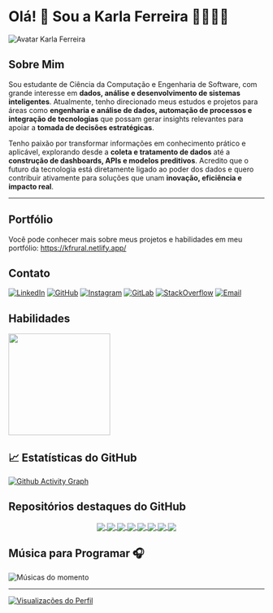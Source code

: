 

# Olá! 👋 Sou a Karla Ferreira 👩🏻‍💻🤠

![Avatar Karla Ferreira](https://kfrural.netlify.app/static/media/avatar.d7b7569f316382ba0509.png)


## Sobre Mim

Sou estudante de Ciência da Computação e Engenharia de Software, com grande interesse em **dados, análise e desenvolvimento de sistemas inteligentes**. Atualmente, tenho direcionado meus estudos e projetos para áreas como **engenharia e análise de dados, automação de processos e integração de tecnologias** que possam gerar insights relevantes para apoiar a **tomada de decisões estratégicas**.

Tenho paixão por transformar informações em conhecimento prático e aplicável, explorando desde a **coleta e tratamento de dados** até a **construção de dashboards, APIs e modelos preditivos**. Acredito que o futuro da tecnologia está diretamente ligado ao poder dos dados e quero contribuir ativamente para soluções que unam **inovação, eficiência e impacto real**.

---


## Portfólio
Você pode conhecer mais sobre meus projetos e habilidades em meu portfólio: https://kfrural.netlify.app/

## Contato

[![LinkedIn](https://img.shields.io/badge/LinkedIn-0077B5?style=for-the-badge&logo=linkedin&logoColor=white)](https://www.linkedin.com/in/karla-ferreira-rural/)
[![GitHub](https://img.shields.io/badge/GitHub-100000?style=for-the-badge&logo=github&logoColor=white)](https://github.com/kfrural)
[![Instagram](https://img.shields.io/badge/Instagram-E4405F?style=for-the-badge&logo=instagram&logoColor=white)](https://www.instagram.com/kf.rural/)
[![GitLab](https://img.shields.io/badge/GitLab-330F63?style=for-the-badge&logo=gitlab&logoColor=white)](https://gitlab.com/kfrural)
[![StackOverflow](https://img.shields.io/badge/Stack_Overflow-FE7A16?style=for-the-badge&logo=stack-overflow&logoColor=white)](https://stackoverflow.com/users/20797740/karla-c-ferreira)
[![Email](https://img.shields.io/badge/Gmail-D14836?style=for-the-badge&logo=gmail&logoColor=white)](mailto:kferreira7581@gmail.com?subject=&body=)

## Habilidades


<a href="https://github.com/kfrural">
  <img src="https://github-readme-stats.vercel.app/api/top-langs?username=kfrural&layout=compact&langs_count=8&card_width=320&theme=dracula" height="200" style="border: none;">
</a>

<!--## Estatísticas do GitHub
<img  align="center"  src="https://github-readme-stats.anuraghazra1.vercel.app/api?username=kfrural&show_icons=true&include_all_commits=true&theme=dracula&hide_border=true&no-bg=true&no-frame=true" />
<a href="https://github.com/kfrural">
  <img src="https://github-readme-stats.vercel.app/api?username=kfrural&show_icons=true&theme=dracula&rank_icon=github" height="200" style="border: none;">
</a> -->
## 📈 Estatísticas do GitHub

<!-- <img src="http://github-profile-summary-cards.vercel.app/api/cards/profile-details?username=kfrural&theme=dracula" width="700" height="200" alt="Marcador 1"> -->

[![Github Activity Graph](https://github-readme-activity-graph.vercel.app/graph?username=kfrural&theme=dracula)](https://github.com/kfrural) 
<!-- ![](http://github-profile-summary-cards.vercel.app/api/cards/productive-time?username=kfrural&theme=dracula&utcOffset=8) -->


<!--
<p align="center">
 <img src="https://github-readme-stats.vercel.app/api?username=kfrural&show_icons=true&theme=dracula" width="450" height="200" />
 <img src="https://github-readme-stats.vercel.app/api/top-langs/?username=kfrural&layout=compact&bg_color=dracula" width="400" height="200" />
</p>

![Snake animation](https://github.com/kfrural/kfrural/blob/output/github-contribution-grid-snake.svg)

### 📈 GitHub Activity Graph:

[![Github Activity Graph](https://github-readme-activity-graph.vercel.app/graph?username=kfrural&theme=dracula)](https://github.com/kfrural) 
-->

## Repositórios destaques do GitHub
                                                                                    
<p  align="center">
<a href="https://github.com/kfrural/Projeto_gerenciaBov">
  <img align="center" src="https://github-readme-stats.vercel.app/api/pin/?username=kfrural&repo=Projeto_gerenciaBov&theme=dracula&hide_border=true&no-bg=true&no-frame=true" />
</a>
<a href="https://github.com/kfrural/leiteintel">
  <img align="center" src="https://github-readme-stats.vercel.app/api/pin/?username=kfrural&repo=leiteintel&theme=dracula&hide_border=true&no-bg=true&no-frame=true" />
</a>
<a href="https://github.com/kfrural/api-test-framework">
  <img align="center" src="https://github-readme-stats.vercel.app/api/pin/?username=kfrural&repo=api-test-framework&theme=dracula&hide_border=true&no-bg=true&no-frame=true" />
</a>
<a href="https://github.com/kfrural/customer-churn-prediction">
  <img align="center" src="https://github-readme-stats.vercel.app/api/pin/?username=kfrural&repo=customer-churn-prediction&theme=dracula&hide_border=true&no-bg=true&no-frame=true" />
</a>
<a href="https://github.com/kfrural/CyberThreatsMonitoringSystem">
  <img align="center" src="https://github-readme-stats.vercel.app/api/pin/?username=kfrural&repo=CyberThreatsMonitoringSystem&theme=dracula&hide_border=true&no-bg=true&no-frame=true" />
</a>
<a href="https://github.com/kfrural/dashboard_agro">
  <img align="center" src="https://github-readme-stats.vercel.app/api/pin/?username=kfrural&repo=dashboard_agro&theme=dracula&hide_border=true&no-bg=true&no-frame=true" />
</a>
  <a href="https://github.com/kfrural/weather_etl_project">
  <img align="center" src="https://github-readme-stats.vercel.app/api/pin/?username=kfrural&repo=weather_etl_project&theme=dracula&hide_border=true&no-bg=true&no-frame=true" />
</a>
  <a href="https://github.com/kfrural/api_mercadoBov">
  <img align="center" src="https://github-readme-stats.vercel.app/api/pin/?username=kfrural&repo=api_mercadoBov&theme=dracula&hide_border=true&no-bg=true&no-frame=true" />
</a>


</p>

## Música para Programar 🎧

![Músicas do momento](https://spotify-recently-played-readme.vercel.app/api?user=6nvn8ai1bn7cbpw1k67pumo5t)
                                                                                         

---
[![Visualizações do Perfil](https://komarev.com/ghpvc/?username=kfrural&label=Views&color=grey&style=plastic&base=500&abbreviated=true)](https://github.com/kfrural)


<!--
[![Visualizações do Perfil](https://komarev.com/ghpvc/?username=kfrural&label=Views&color=grey&style=plastic)](https://github.com/kfrural)
-->

<!--

<picture align="center">
  <source media="(prefers-color-scheme: dark)" srcset="https://raw.githubusercontent.com/kfrural/kfrural/output/github-contribution-grid-snake-dark.svg">
  <source media="(prefers-color-scheme: light)" srcset="https://raw.githubusercontent.com/kfrural/kfrural/output/github-contribution-grid-snake-dark.svg">
  <img align="center" alt="github contribution grid snake animation" src="https://raw.githubusercontent.com/kfrural/kfrural/output/github-contribution-grid-snake.svg">
</picture>

-->

